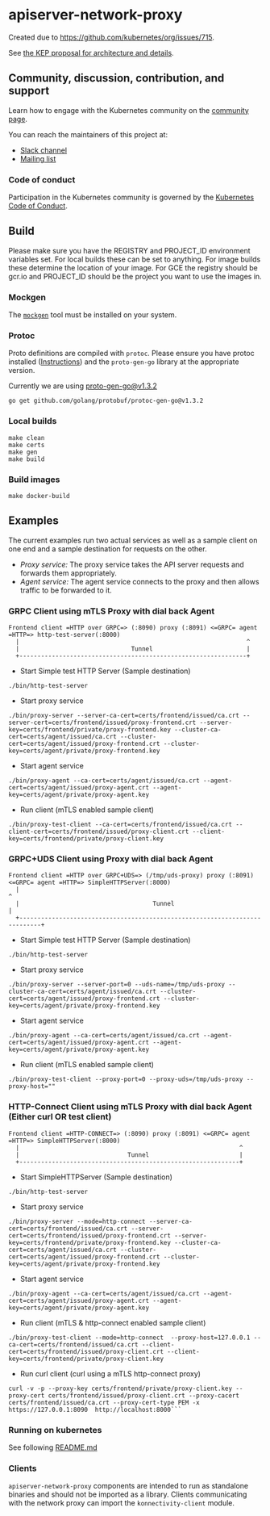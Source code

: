 # apiserver-network-proxy

Created due to https://github.com/kubernetes/org/issues/715.

See [the KEP proposal for architecture and details](https://github.com/kubernetes/enhancements/tree/master/keps/sig-api-machinery/1281-network-proxy#proposal).

## Community, discussion, contribution, and support

Learn how to engage with the Kubernetes community on the [community page](http://kubernetes.io/community/).

You can reach the maintainers of this project at:

- [Slack channel](https://kubernetes.slack.com/messages/apiserver-network-proxy)
- [Mailing list](https://groups.google.com/forum/#!forum/kubernetes-sig-cloud-provider)

### Code of conduct

Participation in the Kubernetes community is governed by the [Kubernetes Code of Conduct](code-of-conduct.md).

## Build

Please make sure you have the REGISTRY and PROJECT_ID environment variables set.
For local builds these can be set to anything.
For image builds these determine the location of your image.
For GCE the registry should be gcr.io and PROJECT_ID should be the project you
want to use the images in.

### Mockgen

The [```mockgen```](https://github.com/golang/mock) tool must be installed on your system.

### Protoc

Proto definitions are compiled with `protoc`. Please ensure you have protoc installed ([Instructions](https://grpc.io/docs/protoc-installation/)) and the `proto-gen-go` library at the appropriate version.

Currently we are using proto-gen-go@v1.3.2

`go get github.com/golang/protobuf/protoc-gen-go@v1.3.2`

### Local builds

```console
make clean
make certs
make gen
make build
```

### Build images

```console
make docker-build
```

## Examples

The current examples run two actual services as well as a sample client on one end and a sample destination for
requests on the other.
- *Proxy service:* The proxy service takes the API server requests and forwards them appropriately.
- *Agent service:* The agent service connects to the proxy and then allows traffic to be forwarded to it.

### GRPC Client using mTLS Proxy with dial back Agent

```
Frontend client =HTTP over GRPC=> (:8090) proxy (:8091) <=GRPC= agent =HTTP=> http-test-server(:8000)
  |                                                               ^
  |                               Tunnel                          |
  +---------------------------------------------------------------+
```

- Start Simple test HTTP Server (Sample destination)
```console
./bin/http-test-server
```

- Start proxy service
```console
./bin/proxy-server --server-ca-cert=certs/frontend/issued/ca.crt --server-cert=certs/frontend/issued/proxy-frontend.crt --server-key=certs/frontend/private/proxy-frontend.key --cluster-ca-cert=certs/agent/issued/ca.crt --cluster-cert=certs/agent/issued/proxy-frontend.crt --cluster-key=certs/agent/private/proxy-frontend.key
```

- Start agent service
```console
./bin/proxy-agent --ca-cert=certs/agent/issued/ca.crt --agent-cert=certs/agent/issued/proxy-agent.crt --agent-key=certs/agent/private/proxy-agent.key
```

- Run client (mTLS enabled sample client)
```console
./bin/proxy-test-client --ca-cert=certs/frontend/issued/ca.crt --client-cert=certs/frontend/issued/proxy-client.crt --client-key=certs/frontend/private/proxy-client.key
```

### GRPC+UDS Client using Proxy with dial back Agent

```
Frontend client =HTTP over GRPC+UDS=> (/tmp/uds-proxy) proxy (:8091) <=GRPC= agent =HTTP=> SimpleHTTPServer(:8000)
  |                                                                            ^
  |                                     Tunnel                                 |
  +----------------------------------------------------------------------------+
```

- Start Simple test HTTP Server (Sample destination)
```console
./bin/http-test-server
```

- Start proxy service
```console
./bin/proxy-server --server-port=0 --uds-name=/tmp/uds-proxy --cluster-ca-cert=certs/agent/issued/ca.crt --cluster-cert=certs/agent/issued/proxy-frontend.crt --cluster-key=certs/agent/private/proxy-frontend.key
```

- Start agent service
```console
./bin/proxy-agent --ca-cert=certs/agent/issued/ca.crt --agent-cert=certs/agent/issued/proxy-agent.crt --agent-key=certs/agent/private/proxy-agent.key
```

- Run client (mTLS enabled sample client)
```console
./bin/proxy-test-client --proxy-port=0 --proxy-uds=/tmp/uds-proxy --proxy-host=""
```


### HTTP-Connect Client using mTLS Proxy with dial back Agent (Either curl OR test client)

```
Frontend client =HTTP-CONNECT=> (:8090) proxy (:8091) <=GRPC= agent =HTTP=> SimpleHTTPServer(:8000)
  |                                                             ^
  |                              Tunnel                         |
  +-------------------------------------------------------------+
```

- Start SimpleHTTPServer (Sample destination)
```console
./bin/http-test-server
```

- Start proxy service
```console
./bin/proxy-server --mode=http-connect --server-ca-cert=certs/frontend/issued/ca.crt --server-cert=certs/frontend/issued/proxy-frontend.crt --server-key=certs/frontend/private/proxy-frontend.key --cluster-ca-cert=certs/agent/issued/ca.crt --cluster-cert=certs/agent/issued/proxy-frontend.crt --cluster-key=certs/agent/private/proxy-frontend.key
```

- Start agent service
```console
./bin/proxy-agent --ca-cert=certs/agent/issued/ca.crt --agent-cert=certs/agent/issued/proxy-agent.crt --agent-key=certs/agent/private/proxy-agent.key
```

- Run client (mTLS & http-connect enabled sample client)
```console
./bin/proxy-test-client --mode=http-connect  --proxy-host=127.0.0.1 --ca-cert=certs/frontend/issued/ca.crt --client-cert=certs/frontend/issued/proxy-client.crt --client-key=certs/frontend/private/proxy-client.key
```

- Run curl client (curl using a mTLS http-connect proxy)
```console
curl -v -p --proxy-key certs/frontend/private/proxy-client.key --proxy-cert certs/frontend/issued/proxy-client.crt --proxy-cacert certs/frontend/issued/ca.crt --proxy-cert-type PEM -x https://127.0.0.1:8090  http://localhost:8000```
```

### Running on kubernetes
See following [README.md](examples/kubernetes/README.md)

### Clients

`apiserver-network-proxy` components are intended to run as standalone binaries and should not be imported as a library. Clients communicating with the network proxy can import the `konnectivity-client` module.
